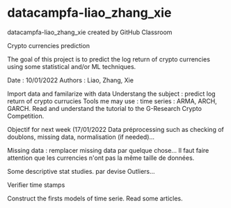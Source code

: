 # datacampfa-liao_zhang_xie
datacampfa-liao_zhang_xie created by GitHub Classroom

Crypto currencies prediction

The goal of this project is to predict the log return of crypto currencies using some statistical and/or ML techniques.

Date : 10/01/2022
Authors : Liao, Zhang, Xie

Import data and familarize with data
Understang the subject : predict log return of crypto currucies
Tools me may use : time series : ARMA, ARCH, GARCH.
Read and understand the tutorial to the G-Research Crypto Competition. 

Objectif for next week (17/01/2022 
Data préprocessing such as checking of doublons, missing data, normalisation (if needed)...

Missing data : 
remplacer missing data par quelque chose...
Il faut faire attention que les currencies n'ont pas la même taille de données.

Some descriptive stat studies. par devise
Outliers...

Verifier time stamps


Construct the firsts models of time serie.
Read some articles.
